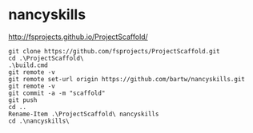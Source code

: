 # nancyskills

http://fsprojects.github.io/ProjectScaffold/

```shell
git clone https://github.com/fsprojects/ProjectScaffold.git
cd .\ProjectScaffold\
.\build.cmd
git remote -v
git remote set-url origin https://github.com/bartw/nancyskills.git
git remote -v
git commit -a -m "scaffold"
git push
cd ..
Rename-Item .\ProjectScaffold\ nancyskills
cd .\nancyskills\
```